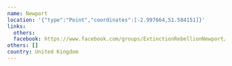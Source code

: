 ```yaml
---
name: Newport
location: '{"type":"Point","coordinates":[-2.997664,51.584151]}'
links:
  others: 
  facebook: https://www.facebook.com/groups/ExtinctionRebellionNewport/?ref=br_rs
others: []
country: United Kingdom
---
```

